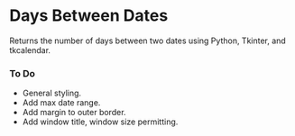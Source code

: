 # Days Between Dates
Returns the number of days between two dates using Python, Tkinter, and tkcalendar.

### To Do
- General styling.
- Add max date range.
- Add margin to outer border.
- Add window title, window size permitting.
